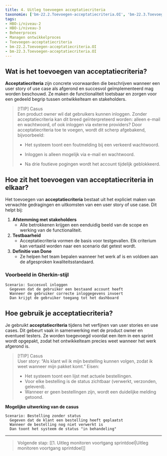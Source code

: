 ```yaml
---
title: 4. Uitleg toevoegen acceptatiecriteria
taxonomie: ['bm-22.2.Toevoegen-acceptatiecriteria.OI', 'bm-22.3.Toevoegen-acceptatiecriteria.OI']
tags:
- HBO-i/niveau-2
- HBO-i/niveau-3
- Beheerproces
- Managen ontwikkelproces
- Toevoegen-acceptatiecriteria
- bm-22.2.Toevoegen-acceptatiecriteria.OI
- bm-22.3.Toevoegen-acceptatiecriteria.OI
---
```

## Wat is het toevoegen van acceptatiecriteria?
**Acceptatiecriteria** zijn concrete voorwaarden die beschrijven wanneer een user story of use case als afgerond en succesvol geïmplementeerd mag worden beschouwd. Ze maken de functionaliteit toetsbaar en zorgen voor een gedeeld begrip tussen ontwikkelteam en stakeholders.

> [!TIP] Casus  
> Een product owner wil dat gebruikers kunnen inloggen. Zonder acceptatiecriteria kan dit breed geïnterpreteerd worden: alleen e-mail en wachtwoord, of ook inloggen via externe providers? Door acceptatiecriteria toe te voegen, wordt dit scherp afgebakend, bijvoorbeeld:
> 
> - Het systeem toont een foutmelding bij een verkeerd wachtwoord.
>     
> - Inloggen is alleen mogelijk via e-mail en wachtwoord.
>     
> - Na drie foutieve pogingen wordt het account tijdelijk geblokkeerd.

## Hoe zit het toevoegen van acceptatiecriteria in elkaar?
Het toevoegen van **acceptatiecriteria** bestaat uit het expliciet maken van verwachte gedragingen en uitkomsten van een user story of use case. Dit helpt bij:
1. **Afstemming met stakeholders**
    - Alle betrokkenen krijgen een eenduidig beeld van de scope en werking van de functionaliteit.    
2. **Testbaarheid**
    - Acceptatiecriteria vormen de basis voor testgevallen. Elk criterium kan vertaald worden naar een scenario dat getest wordt.  
3. **Definitie van Done**
    - Ze helpen het team bepalen wanneer het werk af is en voldoen aan de afgesproken kwaliteitsstandaard. 

### Voorbeeld in Gherkin-stijl
```gherkin
Scenario: Succesvol inloggen
  Gegeven dat de gebruiker een bestaand account heeft
  Wanneer de gebruiker correcte inloggegevens invoert
  Dan krijgt de gebruiker toegang tot het dashboard
```

## Hoe gebruik je acceptatiecriteria?
Je gebruikt **acceptatiecriteria** tijdens het verfijnen van user stories en use cases. Dit gebeurt vaak in samenwerking met de product owner en eventueel testers. Ze worden toegevoegd voordat een item in een sprint wordt opgepakt, zodat het ontwikkelteam precies weet wanneer het werk afgerond is.

> [!TIP] Casus  
> User story: “Als klant wil ik mijn bestelling kunnen volgen, zodat ik weet wanneer mijn pakket komt.”
> Eisen:
> - Het systeem toont een lijst met actuele bestellingen. 
> - Voor elke bestelling is de status zichtbaar (verwerkt, verzonden, geleverd). 
> - Wanneer er geen bestellingen zijn, wordt een duidelijke melding getoond. 

**Mogelijke uitwerking van de casus**
```gherkin
Scenario: Bestelling zonder status
  Gegeven dat de klant een bestelling heeft geplaatst
  Wanneer de bestelling nog niet verwerkt is
  Dan toont het systeem de status "in behandeling"
```

---

> Volgende stap: [[1. Uitleg monitoren voortgang sprintdoel|Uitleg monitoren voortgang sprintdoel]]
